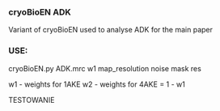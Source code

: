 ### cryoBioEN ADK

Variant of cryoBioEN used to analyse ADK for the main paper



### USE:
cryoBioEN.py ADK.mrc w1 map_resolution noise mask res

w1 - weights for 1AKE
w2 - weights for 4AKE = 1 - w1

TESTOWANIE
